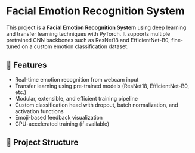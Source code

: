 # Facial Emotion Recognition System

This project is a **Facial Emotion Recognition System** using deep learning and transfer learning techniques with PyTorch. It supports multiple pretrained CNN backbones such as ResNet18 and EfficientNet-B0, fine-tuned on a custom emotion classification dataset.

## 🚀 Features

- Real-time emotion recognition from webcam input
- Transfer learning using pre-trained models (ResNet18, EfficientNet-B0, etc.)
- Modular, extensible, and efficient training pipeline
- Custom classification head with dropout, batch normalization, and activation functions
- Emoji-based feedback visualization
- GPU-accelerated training (if available)

## 📁 Project Structure


